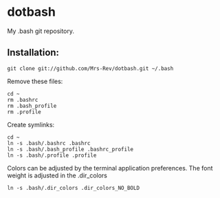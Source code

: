 dotbash
=======
My .bash git repository.

Installation:
-------------
	git clone git://github.com/Mrs-Rev/dotbash.git ~/.bash

Remove these files:

	cd ~
	rm .bashrc
	rm .bash_profile
	rm .profile

Create symlinks:

	cd ~
	ln -s .bash/.bashrc .bashrc 
	ln -s .bash/.bash_profile .bashrc_profile
	ln -s .bash/.profile .profile

Colors can be adjusted by the terminal application preferences.
The font weight is adjusted in the .dir_colors

	ln -s .bash/.dir_colors .dir_colors_NO_BOLD


